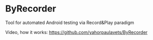 # ByRecorder
Tool for automated Android testing via Record&amp;Play paradigm

Video, how it works: https://github.com/yahorpaulavets/ByRecorder
